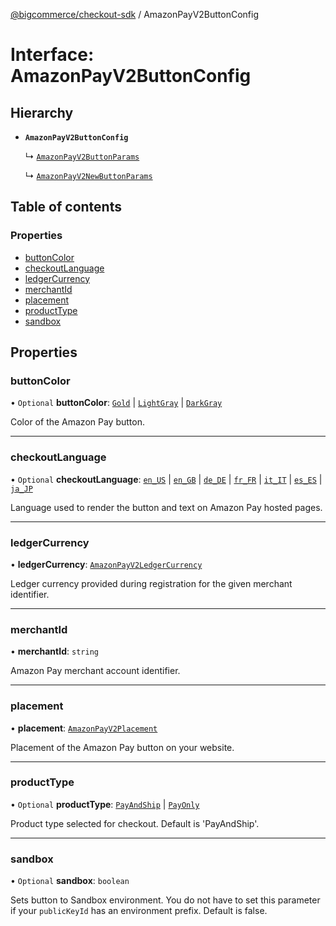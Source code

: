 [@bigcommerce/checkout-sdk](../README.md) / AmazonPayV2ButtonConfig

# Interface: AmazonPayV2ButtonConfig

## Hierarchy

- **`AmazonPayV2ButtonConfig`**

  ↳ [`AmazonPayV2ButtonParams`](AmazonPayV2ButtonParams.md)

  ↳ [`AmazonPayV2NewButtonParams`](AmazonPayV2NewButtonParams.md)

## Table of contents

### Properties

- [buttonColor](AmazonPayV2ButtonConfig.md#buttoncolor)
- [checkoutLanguage](AmazonPayV2ButtonConfig.md#checkoutlanguage)
- [ledgerCurrency](AmazonPayV2ButtonConfig.md#ledgercurrency)
- [merchantId](AmazonPayV2ButtonConfig.md#merchantid)
- [placement](AmazonPayV2ButtonConfig.md#placement)
- [productType](AmazonPayV2ButtonConfig.md#producttype)
- [sandbox](AmazonPayV2ButtonConfig.md#sandbox)

## Properties

### buttonColor

• `Optional` **buttonColor**: [`Gold`](../enums/AmazonPayV2ButtonColor.md#gold) \| [`LightGray`](../enums/AmazonPayV2ButtonColor.md#lightgray) \| [`DarkGray`](../enums/AmazonPayV2ButtonColor.md#darkgray)

Color of the Amazon Pay button.

___

### checkoutLanguage

• `Optional` **checkoutLanguage**: [`en_US`](../enums/AmazonPayV2CheckoutLanguage.md#en_us) \| [`en_GB`](../enums/AmazonPayV2CheckoutLanguage.md#en_gb) \| [`de_DE`](../enums/AmazonPayV2CheckoutLanguage.md#de_de) \| [`fr_FR`](../enums/AmazonPayV2CheckoutLanguage.md#fr_fr) \| [`it_IT`](../enums/AmazonPayV2CheckoutLanguage.md#it_it) \| [`es_ES`](../enums/AmazonPayV2CheckoutLanguage.md#es_es) \| [`ja_JP`](../enums/AmazonPayV2CheckoutLanguage.md#ja_jp)

Language used to render the button and text on Amazon Pay hosted pages.

___

### ledgerCurrency

• **ledgerCurrency**: [`AmazonPayV2LedgerCurrency`](../enums/AmazonPayV2LedgerCurrency.md)

Ledger currency provided during registration for the given merchant identifier.

___

### merchantId

• **merchantId**: `string`

Amazon Pay merchant account identifier.

___

### placement

• **placement**: [`AmazonPayV2Placement`](../enums/AmazonPayV2Placement.md)

Placement of the Amazon Pay button on your website.

___

### productType

• `Optional` **productType**: [`PayAndShip`](../enums/AmazonPayV2PayOptions.md#payandship) \| [`PayOnly`](../enums/AmazonPayV2PayOptions.md#payonly)

Product type selected for checkout. Default is 'PayAndShip'.

___

### sandbox

• `Optional` **sandbox**: `boolean`

Sets button to Sandbox environment. You do not have to set this parameter
if your `publicKeyId` has an environment prefix. Default is false.
